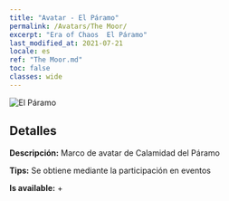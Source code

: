 ```yaml
---
title: "Avatar - El Páramo"
permalink: /Avatars/The Moor/
excerpt: "Era of Chaos  El Páramo"
last_modified_at: 2021-07-21
locale: es
ref: "The Moor.md"
toc: false
classes: wide
---
```

 ![El Páramo](/images/a/avatarFrame_70.png)

## Detalles

 **Descripción:** Marco de avatar de Calamidad del Páramo 

 **Tips:** Se obtiene mediante la participación en eventos 

 **Is available:**  + 

